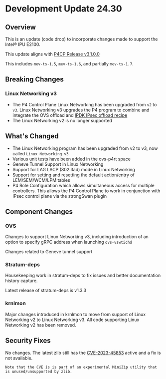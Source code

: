 # Development Update 24.30

## Overview

This is an update (code drop) to incorporate changes made to support
the Intel&reg; IPU E2100.

This update aligns with [P4CP Release v3.1.0.0](https://github.com/ipdk-io/networking-recipe/releases/tag/v3.1.0.0)

This includes `mev-ts-1.5`, `mev-ts-1.6`, and partially `mev-ts-1.7`.

## Breaking Changes

### Linux Networking v3

- The P4 Control Plane Linux Networking has been upgraded from `v2` to `v3`. Linux Networking v3 upgrades the P4 program to combine and integrate the OVS offload and [IPDK IPsec offload recipe](https://github.com/ipdk-io/ipsec-recipe)
- The Linux Networking v2 is no longer supported

## What's Changed
- The Linux Networking program has been upgraded from v2 to v3, now called `Linux Networking v3`
- Various unit tests have been added in the ovs-p4rt space
- Geneve Tunnel Support in Linux Networking
- Support for LAG LACP (802.3ad) mode in Linux Networking
- Support for setting and resetting the default action/entry of LEM/SEM/WCM/LPM tables
- P4 Role Configuration which allows simultaneous access for multiple controllers. This allows the P4 Control Plane to work in conjunction with IPsec control plane via the strongSwan plugin

## Component Changes

### OVS

Changes to support Linux Networking v3, including introduction of an option to specify gRPC address when launching `ovs-vswtichd`

Changes related to Geneve tunnel support

### Stratum-deps

Housekeeping work in stratum-deps to fix issues and better documentation history capture.

Latest release of stratum-deps is v1.3.3

### krnlmon

Major changes introduced in krnlmon to move from support of Linux Networking v2 to Linux Networking v3. All code supporting Linux Networking v2 has been removed.

## Security Fixes

No changes. The latest zlib still has the [CVE-2023-45853](https://nvd.nist.gov/vuln/detail/CVE-2023-45853) active and a fix is not available. 

    Note that the CVE is is part of an experimental MiniZip utility that is unused/unsupported by zlib.
